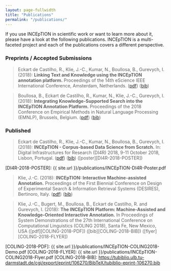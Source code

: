 ```yaml
---
layout: page-fullwidth
title: "Publications"
permalink: "/publications/"
---
```


If you use INCEpTION in scientific work or want to learn more about it, please have a look at the following publications. INCEpTION is a multi-faceted project and each of the publications covers a different perspective.

### Preprints / Accepted Submissions

> Eckart de Castilho, R., Klie, J.-C., Kumar, N., Boullosa, B., Gurevych, I. (2018): **Linking Text and Knowledge using the INCEpTION annotation platform.** Proceedings of the 14th eScience IEEE International Conference, Amsterdam, Netherlands. ([pdf][ESCIENCE-2018-PDF]) ([bib][ESCIENCE-2018-BIB])

[ESCIENCE-2018-PDF]: https://fileserver.ukp.informatik.tu-darmstadt.de/UKP_Webpage/publications/2018/2018_IEEE_eScience_INCEpTION-submitted.pdf
[ESCIENCE-2018-BIB]: https://tubiblio.ulb.tu-darmstadt.de/cgi/export/eprint/106983/BibTeX/tubiblio-eprint-106983.bib


> Boullosa, B., Eckart de Castilho, R., Kumar, N.,  Klie, J.-C., Gurevych, I. (2018): **Integrating Knowledge-Supported Search into the INCEpTION Annotation Platform.** Proceedings of the 2018 Conference on Empirical Methods in Natural Language Processing (EMNLP), Brussels, Belgium. ([pdf][EMNLP-2018-PDF]) ([bib][EMNLP-2018-BIB])

[EMNLP-2018-PDF]: https://fileserver.ukp.informatik.tu-darmstadt.de/UKP_Webpage/publications/2018/inception-emnlp-2018_camera-ready_3.pdf
[EMNLP-2018-BIB]: https://tubiblio.ulb.tu-darmstadt.de/cgi/export/eprint/106849/BibTeX/tubiblio-eprint-106849.bib


### Published

> Eckart de Castilho, R., Klie, J.-C., Kumar, N., Boullosa, B., Gurevych, I. (2018): **INCEpTION - Corpus-based Data Science from Scratch.** In: Digital Infrastructures for Research (DI4R) 2018, 9-11 October 2018, Lisbon, Portugal. ([pdf][DI4R-2018-PDF]) ([bib][DI4R-2018-BIB]) ([poster][DI4R-2018-POSTER])

[DI4R-2018-PDF]: https://fileserver.ukp.informatik.tu-darmstadt.de/UKP_Webpage/publications/2018/2018_DI4R_INCEpTION-abstract.pdf
[DI4R-2018-BIB]: https://tubiblio.ulb.tu-darmstadt.de/cgi/export/eprint/106982/BibTeX/tubiblio-eprint-106982.bib
[DI4R-2018-POSTER]: {{ site.url }}/publications/INCEpTION-DI4R-Poster.pdf


> Klie, J.-C. (2018): **INCEpTION: Interactive Machine-assisted Annotation.** Proceedings of the First Biennial Conference on Design of Experimental Search & Information Retrieval Systems (DESIRES), Bertinoro, Italy. ([pdf][DESIRES-2018-PDF]) ([bib][DESIRES-2018-BIB])

[DESIRES-2018-PDF]: http://ceur-ws.org/Vol-2167/short8.pdf
[DESIRES-2018-BIB]: https://tubiblio.ulb.tu-darmstadt.de/cgi/export/eprint/106627/BibTeX/tubiblio-eprint-106627.bib


> Klie, J.-C., Bugert, M., Boullosa, B., Eckart de Castilho, R. and Gurevych, I. (2018): **The INCEpTION Platform: Machine-Assisted and Knowledge-Oriented Interactive Annotation.** In Proceedings of System Demonstrations of the 27th International Conference on Computational Linguistics (COLING 2018), Santa Fe, New Mexico, USA ([pdf][COLING-2018-PDF]) ([bib][COLING-2018-BIB]) ([flyer][COLING-2018-FLYER])

[COLING-2018-PDF]: {{ site.url }}/publications/INCEpTION-COLING2018-Demo.pdf
[COLING-2018-FLYER]: {{ site.url }}/publications/INCEpTION-COLING2018-Flyer.pdf
[COLING-2018-BIB]: https://tubiblio.ulb.tu-darmstadt.de/cgi/export/eprint/106270/BibTeX/tubiblio-eprint-106270.bib

